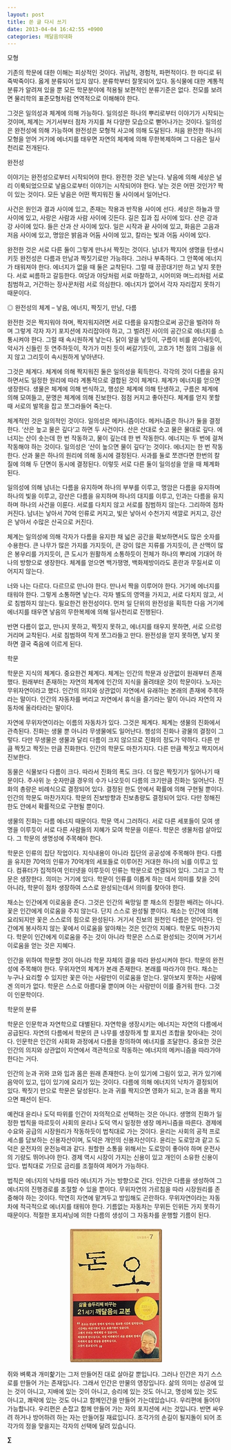 ```yaml
---
layout: post
title: 쓴 글 다시 쓰기
date: 2013-04-04 16:42:55 +0900
categories: 깨달음의대화
---
```

모형

   
기존의 학문에 대한 이해는 피상적인 것이다. 귀납적, 경험적, 파편적이다. 한 마디로 뒤죽박죽이다. 옳게 분류되어 있지 않다. 분류학부터 잘못되어 있다. 동식물에 대한 계통적 분류가 알려져 있을 뿐 모든 학문분야에 적용될 보편적인 분류기준은 없다. 전모를 보려면 물리학의 표준모형처럼 연역적으로 이해해야 한다. 



그것은 일의성과 체계에 의해 가능하다. 일의성은 하나의 뿌리로부터 이야기가 시작되는 것이며, 체계는 거기서부터 점차 가지를 쳐 다양한 모습으로 뻗어나가는 것이다. 일의성은 완전성에 의해 가능하며 완전성은 모형적 사고에 의해 도달된다. 처음 완전한 하나의 모형을 얻어 거기에 에너지를 태우면 자연의 체계에 의해 무한복제하며 그 다음은 일사천리로 전개된다. 





완전성 


  


이야기는 완전성으로부터 시작되어야 한다. 완전한 것은 낳는다. 낳음에 의해 세상은 널리 이룩되었으므로 낳음으로부터 이야기는 시작되어야 한다. 낳는 것은 어떤 것인가? 짝이 있는 것이다. 모든 낳음은 어떤 짝지워진 둘 사이에서 일어난다. 


  


사건은 원인과 결과 사이에 있고, 존재는 작용과 반작용 사이에 선다. 세상은 하늘과 땅 사이에 있고, 사랑은 사람과 사람 사이에 깃든다. 길은 집과 집 사이에 있다. 산은 강과 강 사이에 있다. 들은 산과 산 사이에 있다. 일은 시작과 끝 사이에 있고, 화음은 고음과 저음 사이에 있고, 명암은 밝음과 어둠 사이에 있고, 칼라는 빛과 어둠 사이에 있다. 


  


완전한 것은 서로 다른 둘이 그렇게 만나서 짝짓는 것이다. 남녀가 짝지어 생명을 탄생시키듯 완전성은 다름과 만남과 짝짓기로만 가능하다. 그러나 부족하다. 그 안쪽에 에너지가 태워져야 한다. 에너지가 없을 때 둘은 교착된다. 그럴 때 끙끙대기만 하고 낳지 못한다. 서로 씨름하고 갈등한다. 여당과 야당처럼 서로 마찰하고, 시어미와 며느리처럼 서로 침범하고, 거간하는 장사꾼처럼 서로 의심한다. 에너지가 없어서 각자 자리잡지 못하기 때문이다. 


  


◎ 완전성의 체계 – 낳음, 에너지, 짝짓기, 만남, 다름 


  


완전한 것은 짝지워야 하며, 짝지워지려면 서로 다름을 유지함으로써 공간을 벌려야 하며 그렇게 각자 자기 포지션에 자리잡아야 하고, 그 벌려진 사이의 공간으로 에너지를 소통시켜야 한다. 그럴 때 속시원하게 낳는다. 닭이 알을 낳듯이, 구름이 비를 쏟아내듯이, 악사가 신들린 듯 연주하듯이, 작가가 미친 듯이 써갈기듯이, 고흐가 1천 점의 그림을 쉬지 않고 그리듯이 속시원하게 낳아낸다. 


  


그것은 체계다. 체계에 의해 짝지워진 둘은 일의성을 획득한다. 각각의 것이 다름을 유지하면서도 일정한 원리에 따라 계통적으로 결합된 것이 체계다. 체계가 에너지를 얻으면 생장한다. 생물은 체계에 의해 번식하고, 행성은 체계에 의해 탄생하고, 구름은 체계에 의해 모여들고, 문명은 체계에 의해 진보한다. 점점 커지고 좋아진다. 체계를 얻지 못할 때 서로의 발목을 잡고 쪼그라들어 죽는다. 


  


체계적인 것은 일의적인 것이다. 일의성은 메커니즘이다. 메커니즘은 하나가 둘을 결정한다. ‘산은 높고 물은 깊다’고 하면 두 사건이다. 산은 산대로 솟고 물은 물대로 깊다. 에너지는 산이 솟는데 한 번 작동하고, 물이 깊는데 한 번 작동한다. 에너지는 두 번에 걸쳐 작동해야 하는 것이다. 일의성은 ‘산이 높으면 물이 깊다’는 것이다. 에너지는 한 번 작동한다. 산과 물은 하나의 원리에 의해 동시에 결정된다. 사과를 둘로 쪼갠다면 한번의 칼질에 의해 두 단면이 동시에 결정된다. 이렇듯 서로 다른 둘이 일의성을 얻을 때 체계화 된다. 


  


일의성에 의해 남녀는 다름을 유지하며 하나의 부부를 이루고, 명암은 다름을 유지하며 하나의 빛을 이루고, 강산은 다름을 유지하며 하나의 대지를 이루고, 인과는 다름을 유지하며 하나의 사건을 이룬다. 서로를 다치지 않고 서로를 침범하지 않는다. 그리하여 점차 커진다. 남녀는 낳아서 70억 인류로 커지고, 빛은 낳아서 수천가지 색깔로 커지고, 강산은 낳아서 수많은 산곡으로 커진다. 


  


체계는 일의성에 의해 각자가 다름을 유지한 채 넓은 공간을 확보하면서도 많은 숫자를 수용한다. 큰 나무가 많은 가지를 가지듯이, 큰 강이 많은 지류를 가지듯이, 큰 산맥이 많은 봉우리를 가지듯이, 큰 도시가 원활하게 소통하듯이 전체가 하나의 뿌리에 기대어 하나의 방향으로 생장한다. 체계를 얻으면 백가쟁명, 백화제방이라도 혼란과 무질서로 이어지지 않는다. 


  


너와 나는 다르다. 다르므로 만나야 한다. 만나서 짝을 이루어야 한다. 거기에 에너지를 태워야 한다. 그렇게 소통하면 낳는다. 각자 별도의 영역을 가지고, 서로 다치지 않고, 서로 침범하지 않는다. 필요한건 완전성이다. 먼저 일 단위의 완전성을 획득한 다음 거기에 에너지를 태우면 낳음의 무한복제에 의해 일사천리로 진행된다. 


  


반면 다름이 없고, 만나지 못하고, 짝짓지 못하고, 에너지를 태우지 못하면, 서로 으르렁거리며 교착된다. 서로 침범하여 작게 쪼그라들고 만다. 완전성을 얻지 못하면, 낳지 못하면 결국 죽음에 이르게 된다. 


  


학문 


  


학문은 지식의 체계다. 중요한건 체계다. 체계는 인간의 학문과 상관없이 원래부터 존재했다. 원래부터 존재하는 자연의 체계에 인간의 지식을 올려태운 것이 학문이다. 노자는 무위자연이라고 했다. 인간의 의지와 상관없이 자연에서 유래하는 본래의 존재에 주목하라는 말이다. 인간의 자동차를 버리고 자연에서 휴식을 즐기라는 말이 아니라 자연의 자동차에 올라타라는 말이다. 


  


자연에 무위자연이라는 이름의 자동차가 있다. 그것은 체계다. 체계는 생물의 진화에서 관측된다. 진화는 생물 뿐 아니라 무생물에도 일어난다. 행성의 진화나 광물의 결정이 그렇다. 다만 무생물은 생물과 달리 다름이 크지 않으므로 진화의 정도가 약하다. 다른 만큼 짝짓고 짝짓는 만큼 진화한다. 인간의 학문도 마찬가지다. 다른 만큼 짝짓고 짝지어서 진보한다. 


  


동물은 식물보다 다름이 크다. 따라서 진화의 폭도 크다. 더 많은 짝짓기가 일어나기 때문이다. 주사위 눈 숫자만큼 경우의 수가 나오듯이 다름의 크기만큼 진화는 일어난다. 진화의 총량은 비례식으로 결정되어 있다. 결정된 한도 안에서 확률에 의해 구현될 뿐이다. 인간의 학문도 마찬가지다. 학문의 진보방향과 진보총량도 결정되어 있다. 다만 정해진 한도 안에서 확률적으로 구현될 뿐이다. 


  


생물의 진화는 다름 에너지 때문이다. 학문 역시 그러하다. 서로 다른 세포들이 모여 생명을 이루듯이 서로 다른 사람들의 지혜가 모여 학문을 이룬다. 학문은 생물처럼 살아있다. 그 학문의 생명성에 주목해야 한다. 


  


학문은 인류의 집단 작업이다. 지식내용이 아니라 집단의 공공성에 주목해야 한다. 다름을 유지한 70억의 인류가 70억개의 세포들로 이루어진 거대한 하나의 뇌를 이루고 있다. 컴퓨터가 집적하여 인터넷을 이루듯이 인류는 학문으로 연결되어 있다. 그리고 그 학문은 생장한다. 의미는 거기에 있다. 학문이 인류를 이롭게 하는 데서 의미를 찾을 것이 아니라, 학문이 점차 생장하여 스스로 완성되는데서 의미를 찾아야 한다. 


  


채소는 인간에게 이로움을 준다. 그것은 인간의 욕망일 뿐 채소의 친절한 배려는 아니다. 꽃은 인간에게 이로움을 주지 않는다. 단지 스스로 완성될 뿐이다. 채소는 인간에 의해 요리되지만 꽃은 스스로의 힘으로 완성된다. 거기서 진보의 원천인 다름은 얻어진다. 인간에게 봉사하지 않는 꽃에서 이로움을 알아채는 것은 인간의 지혜다. 학문도 마찬가지다. 학문이 인간에게 이로움을 주는 것이 아니라 학문은 스스로 완성되는 것이며 거기서 이로움을 얻는 것은 지혜다. 


  


인간을 위하여 학문할 것이 아니라 학문 자체의 결을 따라 완성시켜야 한다. 학문의 완전성에 주목해야 한다. 무위자연의 체계가 본래 존재한다. 본래를 따라가야 한다. 채소는 누구나 요리할 수 있지만 꽃은 아는 사람만이 이로움을 얻는다. 알아보지 못하는 사람에겐 의미가 없다. 학문은 스스로 아름다울 뿐이며 아는 사람만이 이를 즐거워 한다. 그것이 인문학이다. 


  


학문의 분류 


  


학문은 인문학과 자연학으로 대별된다. 자연학을 생장시키는 에너지는 자연의 다름에서 공급된다. 자연의 다름에서 학문의 큰 나무를 생장하게 할 포지션 조합을 찾아내는 것이다. 인문학은 인간의 사회화 과정에서 다름을 창의하여 에너지를 조달한다. 중요한 것은 인간의 의지와 상관없이 자연에서 객관적으로 작동하는 에너지의 메커니즘을 따라가야 한다는 거다. 


  


인간의 눈과 귀와 코와 입과 몸은 원래 존재한다. 눈이 있기에 그림이 있고, 귀가 있기에 음악이 있고, 입이 있기에 요리가 있는 것이다. 다름에 의해 에너지의 낙차가 결정되어 있다. 짝짓기 만으로 학문은 달성된다. 눈과 귀를 짝지으면 영화가 되고, 눈과 몸을 짝지으면 패션이 된다. 


  


예컨대 윤리나 도덕 따위를 인간이 자의적으로 선택하는 것은 아니다. 생명의 진화가 일정한 법칙을 따르듯이 사회의 윤리나 도덕 역시 일정한 생장 메커니즘을 따른다. 경제에 수요와 공급의 시장원리가 작동하듯이 법칙대로 가는 것이다. 윤리는 사회의 공적 프로세스를 담보하는 신용자산이며, 도덕은 개인의 신용자산이다. 윤리는 도로망과 같고 도덕은 운전자의 운전능력과 같다. 원할한 소통을 위해서는 도로망이 좋아야 하며 운전사의 기량도 뛰어나야 한다. 경제 역시 시장이 가지는 신용이 있고 개인이 소유한 신용이 있다. 법칙대로 가므로 금리를 조절하여 제어가 가능하다. 


  


법칙은 에너지의 낙차를 따라 에너지가 가는 방향으로 간다. 인간은 다름을 생성하여 그 에너지의 진행경로를 조절할 수 있을 뿐이다. 무위자연의 가르침을 따라 시장원리를 존중해야 하는 것이다. 막연히 자연에 맡겨두고 방임해도 곤란하다. 무위자연이라는 자동차에 적극적으로 에너지를 태워야 한다. 기름없는 자동차는 무위든 인위든 가지 못하기 때문이다. 적절한 포지셔닝에 의한 다름의 생성이 그 자동차를 운행할 기름이 된다. 



 ###


  




<p align="center">
  <a href="?mid=DonOh"><img alt="345678.jpg" src="files/attach/images/198/727/315/55.JPG" /> <br /></a>
</p>



쥐와 벼룩과 개미핥기는 그저 만들어진 대로 살아갈 뿐입니다. 그러나 인간은 자기 스스로를 만들어 가는 존재입니다. 그래서 인간은 만물의 영장입니다. 삶의 의미는 성공에 있는 것이 아니고, 지배에 있는 것이 아니고, 승리에 있는 것도 아니고, 명성에 있는 것도 아니고, 쾌락에 있는 것도 아니고 함께인간을 만들어 가는데있습니다. 우리편에 들어야 가능합니다. 우리편은 손잡고 함께 만들어 가는 자의 포지션에 서는 것입니다. 반면 싸우려 하거나 방어하려 하는 자는 만들어질 재료입니다. 조각가의 손길이 될지돌이 되어 조각가의 정을 맞을지는 각자의 선택에 달려 있습니다.





**∑**